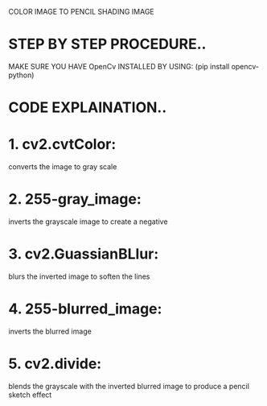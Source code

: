 COLOR IMAGE TO PENCIL SHADING IMAGE

# STEP BY STEP PROCEDURE..

MAKE SURE YOU HAVE OpenCv INSTALLED BY USING:
(pip install opencv-python)

# CODE EXPLAINATION..

# 1. cv2.cvtColor:
converts the image to gray scale
# 2. 255-gray_image:
inverts the grayscale image to create a negative
# 3. cv2.GuassianBLlur:
blurs the inverted image to soften the lines
# 4. 255-blurred_image:
inverts the blurred image
# 5. cv2.divide:
blends the grayscale with the inverted blurred image to produce a pencil sketch effect
